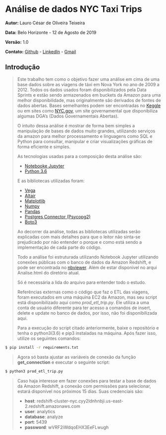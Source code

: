 # Análise de dados NYC Taxi Trips 

**Autor:** Lauro César de Oliveira Teixeira

**Data:** Belo Horizonte - 12 de Agosto de 2019 

**Versão:** 1.0

**Contato:** [Github](https://github.com/0lilauro) - [LinkedIn](https://www.linkedin.com/in/laurocoliveira) - [Gmail](0lilauro@gmail.com)

## Introdução

> Este trabalho tem como o objetivo fazer uma análise em cima de uma base dados sobre as viagens de táxi em Nova York no ano de 2009 a 2012. Todos os dados usados foram disponibilizados pela Data Sprints e estão sendo armazenados em buckets da Amazon para uma melhor disponibilidade, mas originalmente são derivados de fontes de dados abertas. Bases semelhantes podem ser encontradas no [Keggle](https://www.kaggle.com/) ou em sites como [NYC.gov](https://www1.nyc.gov/site/tlc/index.page), um site governamental que disponibiliza algumas DGA’s (Dados Governamentais Abertas).
>
> O intuito dessa análise é mostrar de forma bem simples a manipulação de bases de dados muito grandes, utilizando serviços da amazon para melhor processamento e linguagens como SQL e Python para consultar, manipular e criar visualizações gráficas de forma eficiente e simples.
>
> As tecnologias usadas para a composição desta análise são:  
> - [Notebooke Jupyter](https://jupyter.org/)
> - [Python 3.6](https://www.python.org/)
> 
> E as bibliotecas utilizadas foram:
> - [Vega](https://github.com/vega/ipyvega)
> - [Altair](https://altair-viz.github.io/index.html)
> - [Matplotlib](https://matplotlib.org/)
> - [Numpy](https://www.numpy.org/)
> - [Pandas](https://pandas.pydata.org/)
> - [Postgres Connector (Psycopg2)](https://pypi.org/project/psycopg2/)
> - [Boto3](https://boto3.amazonaws.com/v1/documentation/api/latest/guide/quickstart.html)
>
>Ao decorrer da análise, todas as bibliotecas utilizadas serão explicadas com mais detalhes para que o leitor não sinta-se prejudicado por não entender o porque e como está sendo a implementação de cada parte do código.
>
> Todo a análise foi estruturada utilizando Notebook Jupyter utilizando conexões públicas com o banco de dados da Amazon Redshift, e pode ser encontrada no 
[nbviewer](https://nbviewer.jupyter.org/github/0lilauro/AnaliseNYC/blob/master/Analise%20NYC%20Taxi%20Trips%20.ipynb). Além de estar disponivel no arqui Analise.html do diretório atual.
>
> Só é necessária a lida do arquivo para entender todo o estudo.
>
> Referências externas como o código que faz o ETL das viagens, foram executados em uma máquina EC2 da Amazon, mas seu script está disponibilizado aqui como *prod_etl_trip.py*. Ele utiliza a uma conta de usuário diferente para ter acesso a comandos de insert, delete e update no banco de dados, por isso,
não foi disponibilizada aqui.
>
> Para a execução do script citado anteriormente, baixe o repositório e tenha o python3(3.6) e pip3 instaladas na máquina. Após fazer isso, utilize os seguintes comandos: 
```sh
$ pip install -r requirements.txt
```
>
> Agora só basta ajustar as variáveis de conexão da função **get_connection** e executar o seguinte script: 
```sh
$ python3 prod_etl_trip.py
```
>
> Caso haja interesse em fazer conexões para testar a base de dados da Amazon Redshift, a conexão com permissões para selecionar, estará disponível nos próximos 15 dias. Suas credenciais são:
>
>
> * **host**: redshift-cluster-nyc.cyy2ldnhnbji.us-east-2.redshift.amazonaws.com
> * **user**: analytics
> * **database**: analyze
> * **port**: 5439	
> * **password**: wVRF2iWdqoEHX3EeFLwugh
